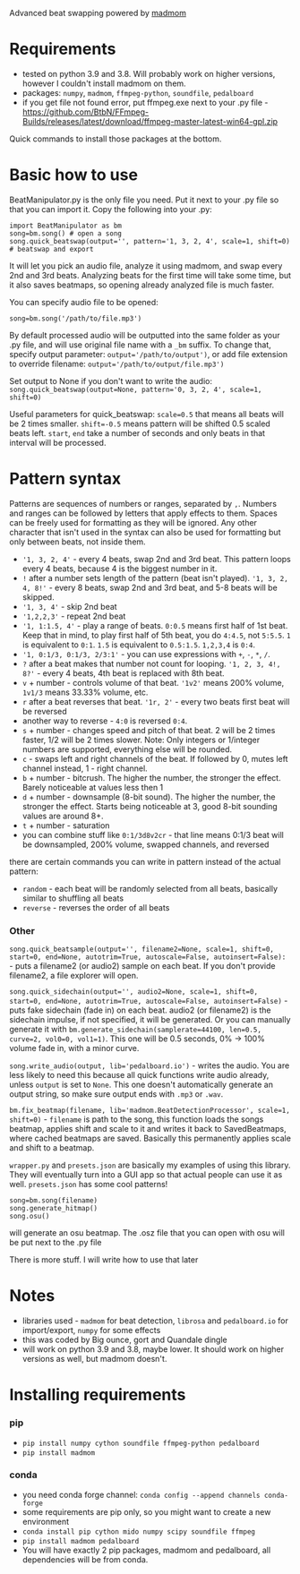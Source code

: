 Advanced beat swapping powered by [madmom](https://github.com/CPJKU/madmom)

# Requirements
- tested on python 3.9 and 3.8. Will probably work on higher versions, however I couldn't install madmom on them.
- packages: `numpy`, `madmom`, `ffmpeg-python`, `soundfile`, `pedalboard`
- if you get file not found error, put ffmpeg.exe next to your .py file - https://github.com/BtbN/FFmpeg-Builds/releases/latest/download/ffmpeg-master-latest-win64-gpl.zip

Quick commands to install those packages at the bottom.

# Basic how to use
BeatManipulator.py is the only file you need. Put it next to your .py file so that you can import it. Copy the following into your .py:
```
import BeatManipulator as bm
song=bm.song() # open a song
song.quick_beatswap(output='', pattern='1, 3, 2, 4', scale=1, shift=0) # beatswap and export
```
It will let you pick an audio file, analyze it using madmom, and swap every 2nd and 3rd beats. Analyzing beats for the first time will take some time, but it also saves beatmaps, so opening already analyzed file is much faster.

You can specify audio file to be opened:
```
song=bm.song('/path/to/file.mp3')
```

By default processed audio will be outputted into the same folder as your .py file, and will use original file name with a `_bm` suffix. To change that, specify output parameter: `output='/path/to/output')`, or add file extension to override filename: `output='/path/to/output/file.mp3')`

Set output to None if you don't want to write the audio: `song.quick_beatswap(output=None, pattern='0, 3, 2, 4', scale=1, shift=0)`

Useful parameters for quick_beatswap: `scale=0.5` that means all beats will be 2 times smaller. `shift=-0.5` means pattern will be shifted 0.5 scaled beats left. `start`, `end` take a number of seconds and only beats in that interval will be processed.

# Pattern syntax
Patterns are sequences of numbers or ranges, separated by `,`. Numbers and ranges can be followed by letters that apply effects to them. Spaces can be freely used for formatting as they will be ignored. Any other character that isn't used in the syntax can also be used for formatting but only between beats, not inside them.
- `'1, 3, 2, 4'` - every 4 beats, swap 2nd and 3rd beat. This pattern loops every 4 beats, because 4 is the biggest number in it.
- `!` after a number sets length of the pattern (beat isn't played). `'1, 3, 2, 4, 8!'` - every 8 beats, swap 2nd and 3rd beat, and 5-8 beats will be skipped.
- `'1, 3, 4'` - skip 2nd beat
- `'1,2,2,3'` - repeat 2nd beat
- `'1, 1:1.5, 4'` - play a range of beats. `0:0.5` means first half of 1st beat. Keep that in mind, to play first half of 5th beat, you do `4:4.5`, not `5:5.5`. `1` is equivalent to `0:1`. `1.5` is equivalent to `0.5:1.5`. `1,2,3,4` is `0:4`.
- `'1, 0:1/3, 0:1/3, 2/3:1'` - you can use expressions with `+`, `-`, `*`, `/`.
- `?` after a beat makes that number not count for looping. `'1, 2, 3, 4!, 8?'` - every 4 beats, 4th beat is replaced with 8th beat.
- `v` + number - controls volume of that beat. `'1v2'` means 200% volume, `1v1/3` means 33.33% volume, etc.
- `r` after a beat reverses that beat. `'1r, 2'` - every two beats first beat will be reversed
- another way to reverse - `4:0` is reversed `0:4`.
- `s` + number - changes speed and pitch of that beat. 2 will be 2 times faster, 1/2 will be 2 times slower. Note: Only integers or 1/integer numbers are supported, everything else will be rounded.
- `c` - swaps left and right channels of the beat. If followed by 0, mutes left channel instead, 1 - right channel.
- `b` + number - bitcrush. The higher the number, the stronger the effect. Barely noticeable at values less then 1
- `d` + number - downsample (8-bit sound). The higher the number, the stronger the effect. Starts being noticeable at 3, good 8-bit sounding values are around 8+.
- `t` + number - saturation
- you can combine stuff like `0:1/3d8v2cr` - that line means 0:1/3 beat will be downsampled, 200% volume, swapped channels, and reversed

there are certain commands you can write in pattern instead of the actual pattern:
- `random` - each beat will be randomly selected from all beats, basically similar to shuffling all beats
- `reverse` - reverses the order of all beats

### Other
`song.quick_beatsample(output='', filename2=None, scale=1, shift=0, start=0, end=None, autotrim=True, autoscale=False, autoinsert=False):` - puts a filename2 (or audio2) sample on each beat. If you don't provide filename2, a file explorer will open.

`song.quick_sidechain(output='', audio2=None, scale=1, shift=0, start=0, end=None, autotrim=True, autoscale=False, autoinsert=False)` - puts fake sidechain (fade in) on each beat. audio2 (or filename2) is the sidechain impulse, if not specified, it will be generated. Or you can manually generate it with `bm.generate_sidechain(samplerate=44100, len=0.5, curve=2, vol0=0, vol1=1)`. This one will be 0.5 seconds, 0% -> 100% volume fade in, with a minor curve.

`song.write_audio(output, lib='pedalboard.io')` - writes the audio. You are less likely to need this because all quick functions write audio already, unless `output` is set to `None`. This one doesn't automatically generate an output string, so make sure output ends with `.mp3` or `.wav`.

`bm.fix_beatmap(filename, lib='madmom.BeatDetectionProcessor', scale=1, shift=0)` - `filename` is path to the song, this function loads the songs beatmap, applies shift and scale to it and writes it back to SavedBeatmaps, where cached beatmaps are saved. Basically this permanently applies scale and shift to a beatmap.

`wrapper.py` and `presets.json` are basically my examples of using this library. They will eventually turn into a GUI app so that actual people can use it as well. `presets.json` has some cool patterns!

```
song=bm.song(filename)
song.generate_hitmap()
song.osu()
```
will generate an osu beatmap. The .osz file that you can open with osu will be put next to the .py file

There is more stuff. I will write how to use that later

# Notes
- libraries used - `madmom` for beat detection, `librosa` and `pedalboard.io` for import/export, `numpy` for some effects
- this was coded by Big ounce, gort and Quandale dingle
- will work on python 3.9 and 3.8, maybe lower. It should work on higher versions as well, but madmom doesn't.

# Installing requirements
### pip
- `pip install numpy cython soundfile ffmpeg-python pedalboard`
- `pip install madmom`
### conda
- you need conda forge channel: `conda config --append channels conda-forge`
- some requirements are pip only, so you might want to create a new environment
- `conda install pip cython mido numpy scipy soundfile ffmpeg`
- `pip install madmom pedalboard`
- You will have exactly 2 pip packages, madmom and pedalboard, all dependencies will be from conda.

